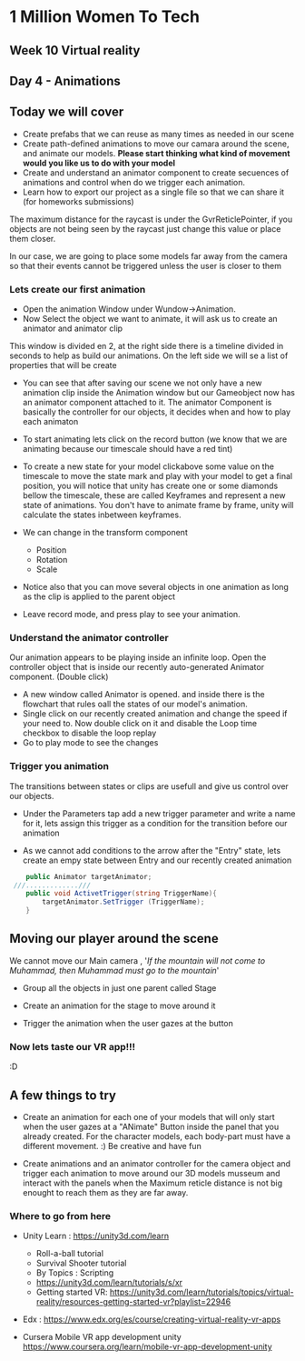 # 1 Million Women To Tech 

## Week 10 Virtual reality

## Day 4  - Animations

## Today we will cover 

* Create prefabs that we can reuse as many times as needed in our scene
* Create path-defined animations to move our camara around the scene, and animate our models. **Please start thinking what kind of movement would you like us to do with your model** 
* Create and understand an animator component to create secuences of animations and  control when do we trigger each animation.
* Learn how to export our project as a single file so that we can share it (for homeworks submissions)





 The maximum distance for the raycast is under the GvrReticlePointer, if you objects are not being seen by the raycast just change this value or place them closer. 

 In our case, we are going to place some models far away from the camera so that their events cannot be triggered unless the user is closer to them

### Lets create our first animation

* Open the animation Window under Wundow->Animation.
* Now Select the object we want to animate, it will ask us to create an animator and animator clip

This window is divided en 2, at the right side there is a timeline divided in seconds to help as build our animations. On the left side we will se a list of properties that will be create

* You can see that after saving our scene we not only have a new animation clip inside the Animation window but our Gameobject now has an animator component attached to it. The animator Component is basically the controller for our objects, it decides when and how  to play each animaton 
* To start animating lets click on the record button (we know that we are animating because our timescale should have a red tint)
* To create a new state for your model clickabove some value on the timescale to move the state mark and play with your model to get a final position, you will notice that unity has create one or some diamonds bellow the timescale, these are called Keyframes and represent a new state of animations. You don't have to animate frame by frame, unity will calculate the states inbetween keyframes.

* We can change in the transform component
	* Position
	* Rotation
	* Scale

* Notice also that you can move several objects in one animation as long as the clip is applied to the parent object
* Leave record mode, and press play to see your animation.

### Understand the animator controller

Our animation appears to be playing inside an infinite loop. Open the controller object that is inside our recently auto-generated Animator component. (Double click)

* A new window called Animator is opened. and inside there is the flowchart that rules oall the states of our model's animation.
* Single click on our recently created animation and change the speed if your need to. Now double click on it and disable the Loop time checkbox to disable the loop replay
* Go to play mode to see the changes

### Trigger you animation

The transitions between states or clips are usefull and give us control over our objects. 

* Under the Parameters tap add a new trigger parameter and write a name for it, lets assign this trigger as a condition for the transition before our animation

* As we cannot add conditions to the arrow after the "Entry" state, lets create an empy state between Entry and our recently created animation

```csharp
	public Animator targetAnimator;
 ///.............///
	public void ActivetTrigger(string TriggerName){
		targetAnimator.SetTrigger (TriggerName);
	}

```


## Moving our player around the scene
We cannot move our Main camera ,  '*If the mountain will not come to Muhammad, then Muhammad must go to the mountain*'

* Group all the objects in just one parent called Stage

* Create an animation for the stage to move around it 

* Trigger the animation when the user gazes at the button


### Now lets taste our VR app!!!
:D


## A few things to try

* Create an animation for  each one of your models that will only start when the user gazes at a "ANimate" Button inside the panel that you already created. For the character models, each body-part must have a different movement. :) Be creative and have fun

* Create animations and an animator controller for the camera object and trigger each animation to move around our 3D models musseum and interact with the panels when the Maximum reticle distance is not big enought to reach them as they are far away.


### Where to go from here

* Unity Learn : https://unity3d.com/learn
	* Roll-a-ball tutorial
	* Survival Shooter tutorial 
	* By Topics : Scripting
	* https://unity3d.com/learn/tutorials/s/xr
	* Getting started VR: https://unity3d.com/learn/tutorials/topics/virtual-reality/resources-getting-started-vr?playlist=22946

* Edx : https://www.edx.org/es/course/creating-virtual-reality-vr-apps
* Cursera Mobile VR app development unity https://www.coursera.org/learn/mobile-vr-app-development-unity